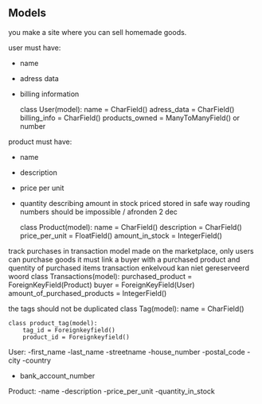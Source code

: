 ## Models
you make a site where you can sell homemade goods. 

user must have:
- name 
- adress data
- billing information

     class User(model):
        name = CharField()
        adress_data = CharField()
        billing_info = CharField()
        products_owned = ManyToManyField() or number 

product must have:
- name
- description
- price per unit
- quantity describing amount in stock
priced stored in safe way rouding numbers should be impossible / afronden 2 dec

    class Product(model):
        name = CharField()
        description = CharField()
        price_per_unit = FloatField()
        amount_in_stock = IntegerField()

track purchases in transaction model made on the marketplace, only users can purchase goods
it must link a buyer with a purchased product and quentity of purchased items 
transaction enkelvoud kan niet gereserveerd woord
    class Transactions(model):
        purchased_product = ForeignKeyField(Product)
        buyer = ForeignKeyField(User)
        amount_of_purchased_products = IntegerField()
    
the tags should not be duplicated 
    class Tag(model):
        name = CharField()

    class product_tag(model):
        tag_id = Foreignkeyfield()
        product_id = Foreignkeyfield()



User:
-first_name
-last_name
-streetname
-house_number
-postal_code
-city
-country 
- bank_account_number

Product:
-name 
-description 
-price_per_unit
-quantity_in_stock